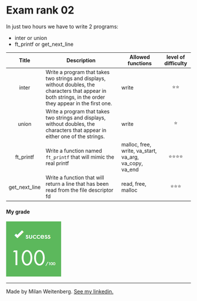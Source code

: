 # Exam rank 02
In just two hours we have to write 2 programs:
-	inter or union
-	ft_printf or get_next_line

| Title | Description | Allowed functions | level of difficulty |
|:-----:|-------------|-------------------|:-------------------:|
| inter |Write a program that takes two strings and displays, without doubles, the characters that appear in both strings, in the order they appear in the first one.|write|:star::star:|
| union |Write a program that takes two strings and displays, without doubles, the characters that appear in either one of the strings.|write|:star:|
| ft_printf | Write a function named `ft_printf` that will mimic the real printf | malloc, free, write, va_start, va_arg, va_copy, va_end |:star::star::star::star:|
| get_next_line |Write a function that will return a line that has been read from the file descriptor fd|read, free, malloc|:star::star::star:|

#### My grade
<img src="../img/score100.png" width="150" height="150"/>

---

Made by Milan Weitenberg. [See my linkedin.](https://www.linkedin.com/in/mnweitenberg/)
